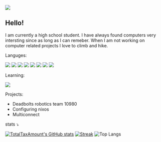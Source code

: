 ![](https://komarev.com/ghpvc/?username=TotalTaxAmount)
## Hello!
I am currently a high school student. I have always found computers very intersting since as long as I can remeber. When I am not working on computer related projects I love to climb and hike. 

Languges:
<p>
  <img src="https://img.shields.io/badge/Python-3776AB?style=for-the-badge&logo=python&logoColor=white" />
  <img src="https://img.shields.io/badge/TypeScript-007ACC?style=for-the-badge&logo=typescript&logoColor=white" />
  <img src="https://img.shields.io/badge/HTML5-E34F26?style=for-the-badge&logo=html5&logoColor=white" />
  <img src="https://img.shields.io/badge/CSS3-0084ff?style=for-the-badge&logo=css3&logoColor=white" />
  <img src="https://img.shields.io/badge/Java-ED8B00?style=for-the-badge&logo=oracle&logoColor=white" />
  <img src="https://img.shields.io/badge/Kotlin-270296?style=for-the-badge&logo=kotlin&logoColor=white" />
  <img src="https://img.shields.io/badge/Nix-5277C3?style=for-the-badge&logo=nixos&logoColor=white" />
  <img src="https://img.shields.io/badge/Rust-ED8B00?style=for-the-badge&logo=rust&logoColor=white" />
</p>

Learning:
<p>
    <img src="https://img.shields.io/badge/C-00599C?style=for-the-badge&logo=cplusplus&logoColor=white" />
</p>
 
 Projects:
 - Deadbolts robotics team 10980
 - Configuring nixos
 - Multiconnect
 
stats ⤵
 
  [![TotalTaxAmount's GitHub stats](https://github-readme-stats.vercel.app/api?username=TotalTaxAmount&show_icons=true&theme=material-palenight&card_width=500)](https://github.com/anuraghazra/github-readme-stats)
  [![Streak](https://github-readme-streak-stats-eight.vercel.app/?user=TotalTaxAmount&theme=material-palenight&card_width=500)](https://git.io/streak-stats)
  ![Top Langs](https://github-readme-stats.vercel.app/api/top-langs/?username=totaltaxamount&theme=material-palenight&layout=compact&exclude_repo=Graviton,Reload,dotfiles&langs_count=9&card_width=500)


<!---
InvisibleCatA1/InvisibleCatA1 is a ✨ special ✨ repository because its `README.md` (this file) appears on your GitHub profile.
You can click the Preview link to take a look at your changes.
--->
